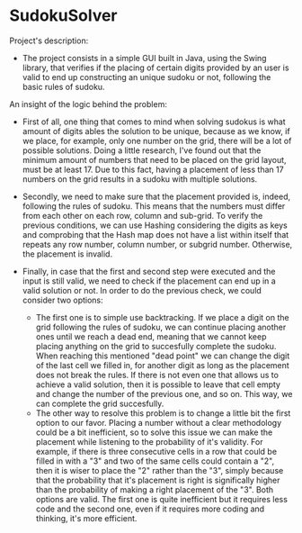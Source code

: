 # SudokuSolver
Project's description:
- The project consists in a simple GUI built in Java, using the Swing library,
  that verifies if the placing of certain digits provided by an user is valid 
  to end up constructing an unique sudoku or not, following the basic rules of 
  sudoku.
  
  
An insight of the logic behind the problem:
- First of all, one thing that comes to mind when solving sudokus is what amount 
  of digits ables the solution to be unique, because as we know, if we place, for example, 
  only one number on the grid, there will be a lot of possible solutions.
  Doing a little research, I've found out that the minimum amount of numbers
  that need to be placed on the grid layout, must be at least 17. Due to this fact, 
  having a placement of less than 17 numbers on the grid results in a sudoku with 
  multiple solutions.

- Secondly, we need to make sure that the placement provided is, indeed, following the 
  rules of sudoku. This means that the numbers must differ from each other on each row, 
  column and sub-grid.
  To verify the previous conditions, we can use Hashing considering the digits as keys 
  and comprobing that the Hash map does not have a list within itself that repeats any row 
  number, column number, or subgrid number. Otherwise, the placement is invalid.

- Finally, in case that the first and second step were executed and the input is still valid, 
  we need to check if the placement can end up in a valid solution or not.
  In order to do the previous check, we could consider two options:
    - The first one is to simple use backtracking. If we place a digit on the grid following
      the rules of sudoku, we can continue placing another ones until we reach a dead end, 
      meaning that we cannot keep placing anything on the grid to succesfully complete the
      sudoku. When reaching this mentioned "dead point" we can change the digit of the last cell 
      we filled in, for another digit as long as the placement does not break the rules. If there
      is not even one that allows us to achieve a valid solution, then it is possible to leave that
      cell empty and change the number of the previous one, and so on.
      This way, we can complete the grid succesfully.
    - The other way to resolve this problem is to change a little bit the first option to our favor.
      Placing a number without a clear methodology could be a bit inefficient, so to solve this issue 
      we can make the placement while listening to the probability of it's validity. 
      For example, if there is three consecutive cells in a row that could be filled in with a "3"
      and two of the same cells could contain a "2", then it is wiser to place the "2" rather than the 
      "3", simply because that the probability that it's placement is right is significally higher than 
      the probability of making a right placement of the "3".
  Both options are valid. The first one is quite inefficient but it requires less code and the second one, 
  even if it requires more coding and thinking, it's more efficient.
